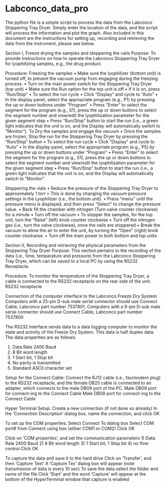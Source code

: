 # Labconco_data_pro
The python file is a simple script to process the data from the Labconco Stoppering Tray Dryer. Simply enter the location of the data, and the script will process the information and plot the graph. Also included in this document are the instructions for setting up, recording and retrieving the data from the instrument, please see below.

Section I, Freeze drying the samples and stoppering the vails
Purpose:
To provide instructions on how to operate the Labconco Stoppering Tray Dryer for lyophilizing samples, e.g., the drug product.

Procedure:
Freezing the samples
	•	Make sure the lyophilizer (bottom unit) is turned off, to prevent the vacuum pump from engaging during the   freezing process.
	•	Turn on the main power switch for the Stoppering Tray Dryer (top unit)
	•	Make sure the Run option for the top unit is off
	  •	If it is on, press “Run/Stop”
	•	To select the run cycle
	  •	Click “Display” and cycle to “Auto”
	•	In the display panel, select the appropriate program (e.g., P1) by pressing the up or down buttons under   “Program”
	•	Press “Enter” to select the segment for the program (e.g., S1), press the up or down buttons to select the     segment number and view/edit the lyophilization parameter for the given segment step
	•	Press “Run/Stop” button to start the run (i.e., a green light indicates that the unit is on, and the Display       will automatically switch to “Monitor”).
To Dry the samples and engage the vacuum
	•	Once the samples are frozen, Stop the run for the Stoppering Tray Dryer by pressing the “Run/Stop” button
	•	To select the run cycle
	  •	Click “Display” and cycle to “Auto”
	  •	In the display panel, select the appropriate program (e.g., P5) by pressing the up or down buttons under     “Program”
	  •	Press “Enter” to select the segment for the program (e.g., S1), press the up or down buttons to select the         segment number and view/edit the lyophilization parameter for the given segment step
	  •	Press “Run/Stop” button to start the run (i.e., a green light indicates that the unit is on, and the Display         will automatically switch to “Monitor”.

Stoppering the vials
	•	Reduce the pressure of the Stoppering Tray Dryer to approximately 1 torr
	•	 This is done by changing the vacuum pressure settings in the Lyophilizer (i.e., the bottom unit).
	•	Press “menu” until the pressure menu is displayed, and then press “Select” to change the pressure value.
	•	Back fill the chamber with nitrogen (Turn valve counter clockwise) for a minute
	•	Turn off the vacuum
	•	To stopper the samples, for the top unit, turn the “Raise” (left) knob counter clockwise
	•	Turn off the nitrogen gas (i.e., turn the valve clockwise), once the vails are stoppered
	•	Break the vacuum to allow the air to enter the unit, by turning the “Open” (right) knob counter clockwise.
	•	Turn off the main power to both bottom and top units

Section II, Recording and retrieving the phyiscal parameters from the Stoppering Tray Dryer
Purpose:
This section pertains to the recording of the data (i.e., time, temperature and pressure) from the Labconco Stoppering Tray Dryer, which can be saved to a local PC by using the RS232 Receptacle.

Procedure:
To monitor the temperature of the Stoppering Tray Dryer, a cable is connected to the RS232 receptacle on the rear side of the unit.
RS232 receptacle

Connection of the computer interface to the Labconco Freeze Dry System:
Computers with a 25-pin D-sub male serial connector should use Connect Cable, Labconco part number 7537801,
Computers with a 9-pin D-sub male serial connector should use Connect Cable, Labconco part number 7537800

The RS232 interface sends data to a data logging computer to monitor the state and activity of the Freeze Dry System. This data is half duplex data. The data properties are as follows:
1. Data Rate 2400 Baud 
2. 8 Bit word length 
3. 1 Start bit, 1 Stop bit 
4. No parity is transmitted 
5. Standard ASCII character set

Setup for the Connect Cable:
  Connect the RJ12 cable (i.e., fax/modem plug) to the RS232 receptacle, and the female DB25 cable is connected to an     adapter, which connects to the male DB09 port of the PC.
  Male DB09 port for connect-ing to the Connect Cable
  Male DB09 port for connect-ing to the Connect Cable
             
Hyper Terminal Setup:
  Create a new connection (if not done so already)
  In the ‘Connection Description’ dialog box, name the connection, and click OK


To set up the COM properties:
  Select Connect To dialog box
  Select COM port# from Connect using box (either COM1 or COM2)
  Click OK

  Click on ‘COM properties’, and set the communication parameters
	1) Data Rate 2400 Baud 
    	2) 8 Bit word length 
    	3) 1 Start bit, 1 Stop bit 
    	4) no flow control
	Click OK

 To capture the data and save it to the hard drive
	Click on ‘Transfer’, and then ‘Capture Text’
	A ‘Capture Tex’ dialog box will appear (note transmission of data is every 10 sec)
To save the data select the folder and name of the file
Click ‘Start’ and the word ‘Capture’ will appear at the bottom of the HyperTerminal window that capture is enabled
